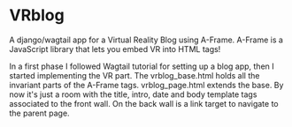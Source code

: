 # VRblog
A django/wagtail app for a Virtual Reality Blog using A-Frame.
A-Frame is a JavaScript library that lets you embed VR into HTML tags!

In a first phase I followed Wagtail tutorial for setting up a blog app, then I
started implementing the VR part.
The vrblog_base.html holds all the invariant parts of the A-Frame tags.
vrblog_page.html extends the base. By now it's just a room with the title, intro,
date and body template tags associated to the front wall. On the back wall is a
link target to navigate to the parent page.
